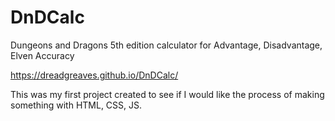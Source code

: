 # DnDCalc

Dungeons and Dragons 5th edition calculator for Advantage, Disadvantage, Elven Accuracy

https://dreadgreaves.github.io/DnDCalc/


<p>This was my first project created to see if I would like the process of making something with HTML, CSS, JS.</p>
